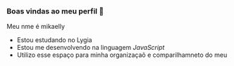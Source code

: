 ### Boas vindas ao meu perfil 🖤 

Meu nme é mikaelly

- Estou estudando no Lygia
- Estou me desenvolvendo na linguagem _JavaScript_
- Utilizo esse espaço para minha organizaçaõ e comparilhamneto do meu 
